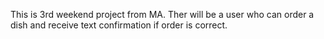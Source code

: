 This is 3rd weekend project from MA.
Ther will be a user who can order a dish and receive text confirmation if order is correct.


